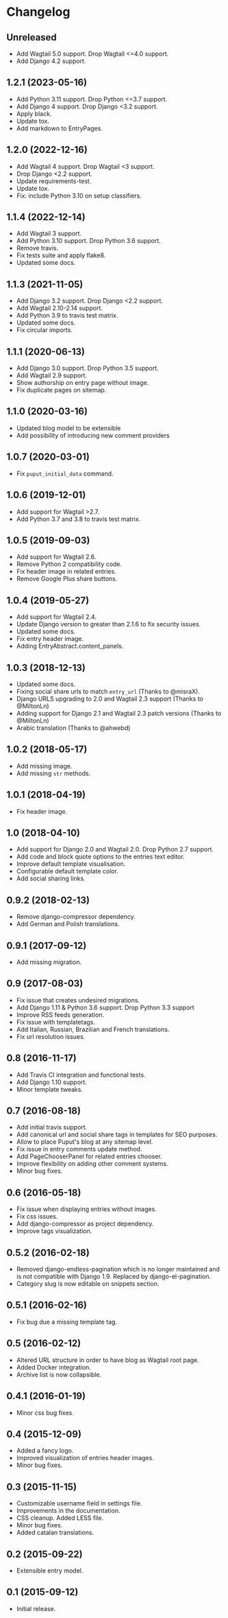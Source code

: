 Changelog
=========

Unreleased
----------
* Add Wagtail 5.0 support. Drop Wagtail <=4.0 support.
* Add Django 4.2 support.

1.2.1 (2023-05-16)
------------------
* Add Python 3.11 support. Drop Python <=3.7 support.
* Add Django 4 support. Drop Django <3.2 support.
* Apply black.
* Update tox.
* Add markdown to EntryPages.

1.2.0 (2022-12-16)
------------------
* Add Wagtail 4 support. Drop Wagtail <3 support.
* Drop Django <2.2 support.
* Update requirements-test.
* Update tox.
* Fix: include Python 3.10 on setup classifiers.

1.1.4 (2022-12-14)
------------------
* Add Wagtail 3 support.
* Add Python 3.10 support. Drop Python 3.6 support.
* Remove travis.
* Fix tests suite and apply flake8.
* Updated some docs.

1.1.3 (2021-11-05)
------------------
* Add Django 3.2 support. Drop Django <2.2 support.
* Add Wagtail 2.10-2.14 support.
* Add Python 3.9 to travis test matrix.
* Updated some docs.
* Fix circular imports.

1.1.1 (2020-06-13)
------------------
* Add Django 3.0 support. Drop Python 3.5 support.
* Add Wagtail 2.9 support.
* Show authorship on entry page without image.
* Fix duplicate pages on sitemap.

1.1.0 (2020-03-16)
------------------
* Updated blog model to be extensible
* Add possibility of introducing new comment providers

1.0.7 (2020-03-01)
------------------
* Fix `puput_initial_data` command.

1.0.6 (2019-12-01)
------------------
* Add support for Wagtail >2.7.
* Add Python 3.7 and 3.8 to travis test matrix.

1.0.5 (2019-09-03)
------------------
* Add support for Wagtail 2.6.
* Remove Python 2 compatibility code.
* Fix header image in related entries.
* Remove Google Plus share buttons.

1.0.4 (2019-05-27)
------------------
* Add support for Wagtail 2.4.
* Update Django version to greater than 2.1.6 to fix security issues.
* Updated some docs.
* Fix entry header image.
* Adding EntryAbstract.content_panels.

1.0.3 (2018-12-13)
------------------
* Updated some docs.
* Fixing social share urls to match `entry_url` (Thanks to @misraX).
* Django URLS upgrading to 2.0 and Wagtail 2.3 support (Thanks to @MiltonLn)
* Adding support for Django 2.1 and Wagtail 2.3 patch versions (Thanks to @MiltonLn)
* Arabic translation (Thanks to @ahwebd)

1.0.2 (2018-05-17)
------------------
* Add missing image.
* Add missing `str` methods.

1.0.1 (2018-04-19)
------------------
* Fix header image.

1.0 (2018-04-10)
------------------
* Add support for Django 2.0 and Wagtail 2.0. Drop Python 2.7 support.
* Add code and block quote options to the entries text editor.
* Improve default template visualisation.
* Configurable default template color.
* Add social sharing links.

0.9.2 (2018-02-13)
------------------
* Remove django-compressor dependency.
* Add German and Polish translations.

0.9.1 (2017-09-12)
----------------
* Add missing migration.

0.9 (2017-08-03)
----------------
* Fix issue that creates undesired migrations.
* Add Django 1.11 & Python 3.6 support. Drop Python 3.3 support
* Improve RSS feeds generation.
* Fix issue with templatetags.
* Add Italian, Russian, Brazilian and French translations.
* Fix url resolution issues.

0.8 (2016-11-17)
----------------
* Add Travis CI integration and functional tests.
* Add Django 1.10 support.
* Minor template tweaks.

0.7 (2016-08-18)
------------------
* Add initial travis support.
* Add canonical url and social share tags in templates for SEO purposes.
* Allow to place Puput's blog at any sitemap level.
* Fix issue in entry comments update method.
* Add PageChooserPanel for related entries chooser.
* Improve flexibility on adding other comment systems.
* Minor bug fixes.

0.6 (2016-05-18)
------------------
* Fix issue when displaying entries without images.
* Fix css issues.
* Add django-compressor as project dependency.
* Improve tags visualization.

0.5.2 (2016-02-18)
------------------
* Removed django-endless-pagination which is no longer maintained and is not compatible with Django 1.9. Replaced by django-el-pagination.
* Category slug is now editable on snippets section.

0.5.1 (2016-02-16)
------------------
* Fix bug due a missing template tag.

0.5 (2016-02-12)
------------------
* Altered URL structure in order to have blog as Wagtail root page.
* Added Docker integration.
* Archive list is now collapsible.

0.4.1 (2016-01-19)
------------------
* Minor css bug fixes.

0.4 (2015-12-09)
----------------
* Added a fancy logo.
* Improved visualization of entries header images.
* Minor bug fixes.


0.3 (2015-11-15)
----------------
* Customizable username field in settings file.
* Improvements in the documentation.
* CSS cleanup. Added LESS file.
* Minor bug fixes.
* Added catalan translations.

0.2 (2015-09-22)
----------------
* Extensible entry model.

0.1 (2015-09-12)
----------------
* Initial release.
